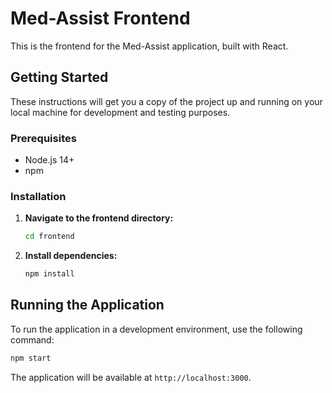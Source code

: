 # Med-Assist Frontend

This is the frontend for the Med-Assist application, built with React.

## Getting Started

These instructions will get you a copy of the project up and running on your local machine for development and testing purposes.

### Prerequisites

*   Node.js 14+
*   npm

### Installation

1.  **Navigate to the frontend directory:**

    ```bash
    cd frontend
    ```

2.  **Install dependencies:**

    ```bash
    npm install
    ```

## Running the Application

To run the application in a development environment, use the following command:

```bash
npm start
```

The application will be available at `http://localhost:3000`.
